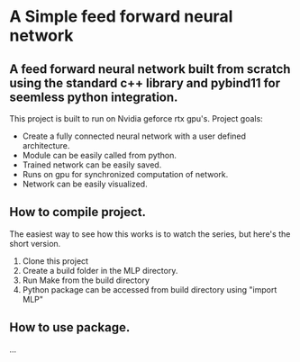 # A Simple feed forward neural network  

## A feed forward neural network built from scratch using the standard c++ library and pybind11 for seemless python integration. 

This project is built to run on Nvidia geforce rtx gpu's. Project goals:

- Create a fully connected neural network with a user defined architecture. 
- Module can be easily called from python.
- Trained network can be easily saved.
- Runs on gpu for synchronized computation of network.
- Network can be easily visualized.

## How to compile project.

The easiest way to see how this works is to watch the series, but here's the short version.

1. Clone this project
2. Create a build folder in the MLP directory.
3. Run Make from the build directory
4. Python package can be accessed from build directory using "import MLP"

## How to use package.

...
